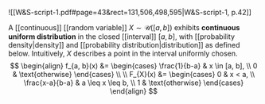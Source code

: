 
![[W&S-script-1.pdf#page=43&rect=131,506,498,595|W&S-script-1, p.42]]

A [[continuous]] [[random variable]] $X \sim \mathcal{U}([a, b])$ exhibits **continuous uniform distribution** in the closed [[interval]] $[a, b]$, with [[probability density|density]] and [[probability distribution|distribution]] as defined below. Intuitively, $X$ describes a point in the interval uniformly chosen.
$$
\begin{align}
f_{a, b}(x) &= \begin{cases}
\frac{1}{b-a} & x \in [a, b], \\
0 & \text{otherwise}
\end{cases} \\ \\
F_{X}(x) &= \begin{cases}
0 & x < a, \\
\frac{x-a}{b-a} & a \leq x \leq b, \\
1 & \text{otherwise}
\end{cases}
\end{align}
$$
